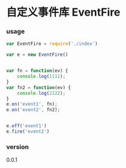 # 自定义事件库 EventFire


### usage

```js
var EventFire = require('./index')

var e = new EventFire()


var fn = function(ev) {
    console.log(1111); 
}
var fn2 = function(ev) {
    console.log(2222); 
}
e.on('event1', fn);
e.on('event2', fn2);


e.off('event1')
e.fire('event2')
```

### version
0.0.1